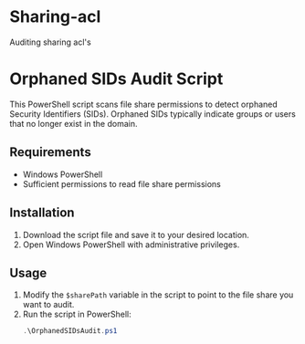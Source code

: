 # Sharing-acl
Auditing sharing acl's
# Orphaned SIDs Audit Script

This PowerShell script scans file share permissions to detect orphaned Security Identifiers (SIDs). Orphaned SIDs typically indicate groups or users that no longer exist in the domain.

## Requirements

- Windows PowerShell
- Sufficient permissions to read file share permissions

## Installation

1. Download the script file and save it to your desired location.
2. Open Windows PowerShell with administrative privileges.

## Usage

1. Modify the `$sharePath` variable in the script to point to the file share you want to audit.
2. Run the script in PowerShell:
   ```powershell
   .\OrphanedSIDsAudit.ps1
